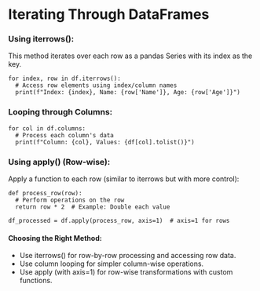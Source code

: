 # Iterating Through DataFrames

### Using iterrows():
This method iterates over each row as a pandas Series with its index as the key.

```
for index, row in df.iterrows():
  # Access row elements using index/column names
  print(f"Index: {index}, Name: {row['Name']}, Age: {row['Age']}")
```

### Looping through Columns:
```
for col in df.columns:
  # Process each column's data
  print(f"Column: {col}, Values: {df[col].tolist()}")
```

### Using apply() (Row-wise):

Apply a function to each row (similar to iterrows but with more control):

```
def process_row(row):
  # Perform operations on the row
  return row * 2  # Example: Double each value

df_processed = df.apply(process_row, axis=1)  # axis=1 for rows
```

#### Choosing the Right Method:

- Use iterrows() for row-by-row processing and accessing row data.
- Use column looping for simpler column-wise operations.
- Use apply (with axis=1) for row-wise transformations with custom functions.